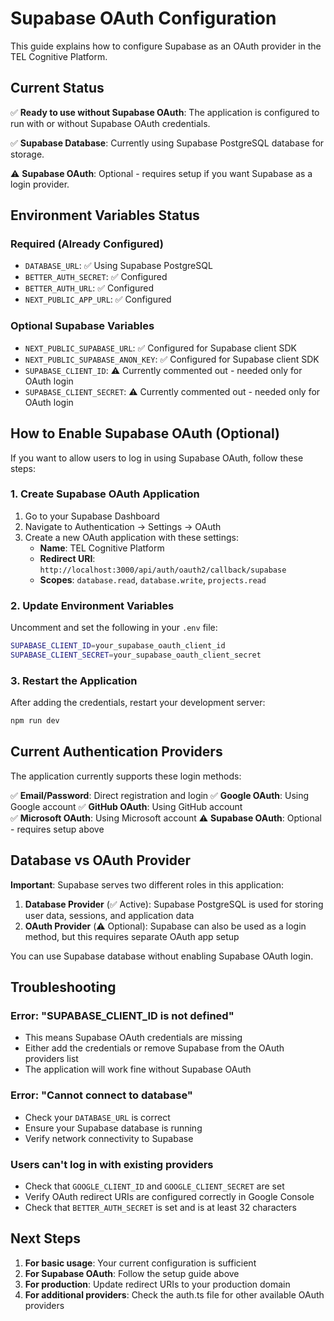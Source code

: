 # Supabase OAuth Configuration

This guide explains how to configure Supabase as an OAuth provider in the TEL Cognitive Platform.

## Current Status

✅ **Ready to use without Supabase OAuth**: The application is configured to run with or without Supabase OAuth credentials.

✅ **Supabase Database**: Currently using Supabase PostgreSQL database for storage.

⚠️ **Supabase OAuth**: Optional - requires setup if you want Supabase as a login provider.

## Environment Variables Status

### Required (Already Configured)
- `DATABASE_URL`: ✅ Using Supabase PostgreSQL
- `BETTER_AUTH_SECRET`: ✅ Configured
- `BETTER_AUTH_URL`: ✅ Configured
- `NEXT_PUBLIC_APP_URL`: ✅ Configured

### Optional Supabase Variables
- `NEXT_PUBLIC_SUPABASE_URL`: ✅ Configured for Supabase client SDK
- `NEXT_PUBLIC_SUPABASE_ANON_KEY`: ✅ Configured for Supabase client SDK
- `SUPABASE_CLIENT_ID`: ⚠️ Currently commented out - needed only for OAuth login
- `SUPABASE_CLIENT_SECRET`: ⚠️ Currently commented out - needed only for OAuth login

## How to Enable Supabase OAuth (Optional)

If you want to allow users to log in using Supabase OAuth, follow these steps:

### 1. Create Supabase OAuth Application

1. Go to your Supabase Dashboard
2. Navigate to Authentication → Settings → OAuth
3. Create a new OAuth application with these settings:
   - **Name**: TEL Cognitive Platform
   - **Redirect URI**: `http://localhost:3000/api/auth/oauth2/callback/supabase`
   - **Scopes**: `database.read`, `database.write`, `projects.read`

### 2. Update Environment Variables

Uncomment and set the following in your `.env` file:

```bash
SUPABASE_CLIENT_ID=your_supabase_oauth_client_id
SUPABASE_CLIENT_SECRET=your_supabase_oauth_client_secret
```

### 3. Restart the Application

After adding the credentials, restart your development server:

```bash
npm run dev
```

## Current Authentication Providers

The application currently supports these login methods:

✅ **Email/Password**: Direct registration and login
✅ **Google OAuth**: Using Google account
✅ **GitHub OAuth**: Using GitHub account  
✅ **Microsoft OAuth**: Using Microsoft account
⚠️ **Supabase OAuth**: Optional - requires setup above

## Database vs OAuth Provider

**Important**: Supabase serves two different roles in this application:

1. **Database Provider** (✅ Active): Supabase PostgreSQL is used for storing user data, sessions, and application data
2. **OAuth Provider** (⚠️ Optional): Supabase can also be used as a login method, but this requires separate OAuth app setup

You can use Supabase database without enabling Supabase OAuth login.

## Troubleshooting

### Error: "SUPABASE_CLIENT_ID is not defined"
- This means Supabase OAuth credentials are missing
- Either add the credentials or remove Supabase from the OAuth providers list
- The application will work fine without Supabase OAuth

### Error: "Cannot connect to database"
- Check your `DATABASE_URL` is correct
- Ensure your Supabase database is running
- Verify network connectivity to Supabase

### Users can't log in with existing providers
- Check that `GOOGLE_CLIENT_ID` and `GOOGLE_CLIENT_SECRET` are set
- Verify OAuth redirect URIs are configured correctly in Google Console
- Check that `BETTER_AUTH_SECRET` is set and is at least 32 characters

## Next Steps

1. **For basic usage**: Your current configuration is sufficient
2. **For Supabase OAuth**: Follow the setup guide above
3. **For production**: Update redirect URIs to your production domain
4. **For additional providers**: Check the auth.ts file for other available OAuth providers